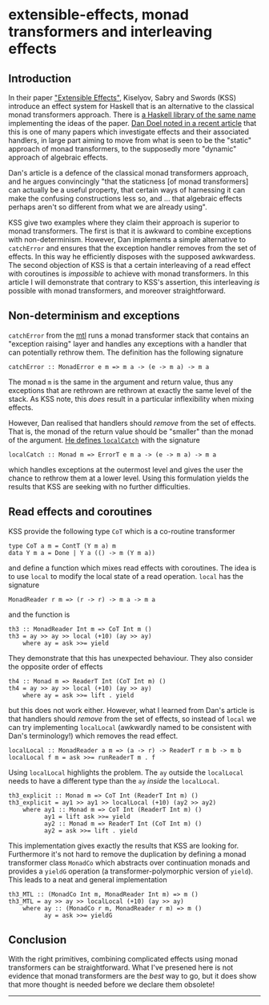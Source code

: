 # extensible-effects, monad transformers and interleaving effects

## Introduction

In their paper ["Extensible
Effects"](http://okmij.org/ftp/Haskell/extensible/index.html),
Kiselyov, Sabry and Swords (KSS) introduce an effect system for
Haskell that is an alternative to the classical monad transformers
approach.  There is [a Haskell library of the same
name](http://hackage.haskell.org/package/extensible-effects)
implementing the ideas of the paper.  [Dan Doel noted in a recent
article](https://www.fpcomplete.com/user/dolio/monad-transformers-and-static-effect-scoping)
that this is one of many papers which investigate effects and their
associated handlers, in large part aiming to move from what is seen to
be the "static" approach of monad transformers, to the supposedly more
"dynamic" approach of algebraic effects.

Dan's article is a defence of the classical monad transformers
approach, and he argues convincingly "that the staticness [of monad
transformers] can actually be a useful property, that certain ways of
harnessing it can make the confusing constructions less so, and
... that algebraic effects perhaps aren't so different from what we
are already using".

KSS give two examples where they claim their approach is superior to
monad transformers.  The first is that it is awkward to combine
exceptions with non-determinism.  However, Dan implements a simple
alternative to `catchError` and ensures that the exception handler
removes from the set of effects.  In this way he efficiently disposes
with the supposed awkwardess.  The second objection of KSS is that a
certain interleaving of a read effect with coroutines is *impossible*
to achieve with monad transformers.  In this article I will
demonstrate that contrary to KSS's assertion, this interleaving *is*
possible with monad transformers, and moreover straightforward.

## Non-determinism and exceptions

`catchError` from the [mtl](http://hackage.haskell.org/package/mtl)
runs a monad transformer stack that contains an "exception raising"
layer and handles any exceptions with a handler that can potentially
rethrow them.  The definition has the following signature

    catchError :: MonadError e m => m a -> (e -> m a) -> m a

The monad `m` is the same in the argument and return value, thus any
exceptions that are rethrown are rethrown at exactly the same level of
the stack.  As KSS note, this *does* result in a particular
inflexibility when mixing effects.

However, Dan realised that handlers should *remove* from the set of
effects.  That is, the monad of the return value should be "smaller"
than the monad of the argument.  [He defines
`localCatch`](https://www.fpcomplete.com/user/dolio/monad-transformers-and-static-effect-scoping#throw-catch-confusion)
with the signature

    localCatch :: Monad m => ErrorT e m a -> (e -> m a) -> m a

which handles exceptions at the outermost level and gives the user the
chance to rethrow them at a lower level.  Using this formulation
yields the results that KSS are seeking with no further difficulties.

## Read effects and coroutines

KSS provide the following type `CoT` which is a co-routine transformer

    type CoT a m = ContT (Y m a) m
    data Y m a = Done | Y a (() -> m (Y m a))

and define a function which mixes read effects with coroutines.  The
idea is to use `local` to modify the local state of a read operation.
`local` has the signature

    MonadReader r m => (r -> r) -> m a -> m a

and the function is

    th3 :: MonadReader Int m => CoT Int m ()
    th3 = ay >> ay >> local (+10) (ay >> ay)
        where ay = ask >>= yield

They demonstrate that this has unexpected behaviour.  They also
consider the opposite order of effects

    th4 :: Monad m => ReaderT Int (CoT Int m) ()
    th4 = ay >> ay >> local (+10) (ay >> ay)
        where ay = ask >>= lift . yield

but this does not work either.  However, what I learned from Dan's
article is that handlers should *remove* from the set of effects, so
instead of `local` we can try implementing `localLocal` (awkwardly
named to be consistent with Dan's terminology!) which removes the read
effect.

    localLocal :: MonadReader a m => (a -> r) -> ReaderT r m b -> m b
    localLocal f m = ask >>= runReaderT m . f


Using `localLocal` highlights the problem.  The `ay` outside the
`localLocal` needs to have a different type than the `ay` *inside* the
`localLocal`.

    th3_explicit :: Monad m => CoT Int (ReaderT Int m) ()
    th3_explicit = ay1 >> ay1 >> localLocal (+10) (ay2 >> ay2)
        where ay1 :: Monad m => CoT Int (ReaderT Int m) ()
              ay1 = lift ask >>= yield
              ay2 :: Monad m => ReaderT Int (CoT Int m) ()
              ay2 = ask >>= lift . yield

This implementation gives exactly the results that KSS are looking
for.  Furthermore it's not hard to remove the duplication by defining
a monad transformer class `MonadCo` which abstracts over continuation
monads and provides a `yieldG` operation (a transformer-polymorphic
version of `yield`).  This leads to a neat and general implementation

    th3_MTL :: (MonadCo Int m, MonadReader Int m) => m ()
    th3_MTL = ay >> ay >> localLocal (+10) (ay >> ay)
        where ay :: (MonadCo r m, MonadReader r m) => m ()
              ay = ask >>= yieldG

## Conclusion

With the right primitives, combining complicated effects using monad
transformers can be straightforward.  What I've presened here is not
evidence that monad transformers are the *best* way to go, but it does
show that more thought is needed before we declare them obsolete!

----
